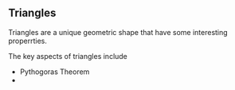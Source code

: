 ## Triangles

Triangles are a unique geometric shape that have some interesting properrties.

The key aspects of triangles include
* Pythogoras Theorem
* 
<!--stackedit_data:
eyJoaXN0b3J5IjpbLTE2OTczMTcyNV19
-->